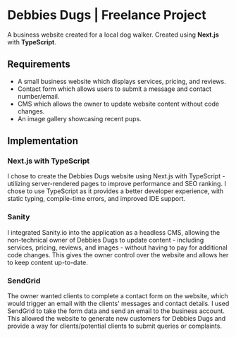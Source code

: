 # Debbies Dugs | Freelance Project

A business website created for a local dog walker. Created using **Next.js** with **TypeScript**. 

## Requirements 

* A small business website which displays services, pricing, and reviews.
* Contact form which allows users to submit a message and contact number/email.
* CMS which allows the owner to update website content without code changes. 
* An image gallery showcasing recent pups. 

## Implementation
### Next.js with TypeScript
I chose to create the Debbies Dugs website using Next.js with TypeScript - utilizing server-rendered pages to improve performance and SEO ranking. I chose to use TypeScript as it provides a better developer experience, with static typing, compile-time errors, and improved IDE support.
### Sanity
I integrated Sanity.io into the application as a headless CMS, allowing the non-technical owner of Debbies Dugs to update content - including services, pricing, reviews, and images - without having to pay for additional code changes. This gives the owner control over the website and allows her to keep content up-to-date.
### SendGrid 
The owner wanted clients to complete a contact form on the website, which would trigger an email with the clients' messages and contact details. I used SendGrid to take the form data and send an email to the business account. This allowed the website to generate new customers for Debbies Dugs and provide a way for clients/potential clients to submit queries or complaints.
